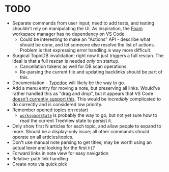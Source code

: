 # TODO

- Separate commands from user input; need to add tests, and testing shouldn't rely on manipulating
  the UI. As inspiration, the [Foam](https://github.com/foambubble/foam-workspace-manager) workspace
  manager has no dependency on VS Code.
  - Could be interesting to make an "Actions" API - describe what should be done, and let someone
    else resolve the list of actions. Problem is that expressing error handling is way more
    difficult.
- Surgical TopicDB invalidation; right now it just triggers a full rescan. The ideal is that a full rescan is needed *only* on startup.
  - Cancellation tokens as well for DB scan operations.
  - Re-parsing the current file and updating backlinks should be part of this.
- Documentation - [Typedoc](http://typedoc.org/) will likely be the way to go.
- Add a menu entry for moving a note, but preserving all links. Would've rather handled this as
  "drag and drop", but it appears that VS Code
  [doesn't currently support this](https://github.com/Microsoft/vscode/issues/32592). This would be
  _incredibly_ complicated to do correctly and is considered low priority.
- Remember opened topics on restart
  - [`workspaceState`](https://code.visualstudio.com/api/extension-capabilities/common-capabilities#data-storage)
    is probably the way to go, but not yet sure how to read the current TreeView state to persist it.
- Only show first N articles for each topic, and allow people to expand to more. Should be a
  display-only issue; all other commands should operate on all articles/topics.
- Don't use manual note parsing to get titles; may be worth using an actual lexer and looking for
  the first `h1`?
- Forward links in note view for easy navigation
- Relative-path link handling
- Create note via quick pick